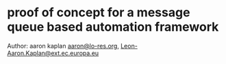 # proof of concept for a message queue based automation framework

Author: aaron kaplan <aaron@lo-res.org>, <Leon-Aaron.Kaplan@ext.ec.europa.eu>



